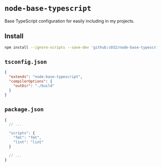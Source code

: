 # `node-base-typescript`

Base TypeScript configuration for easily including in my projects.

## Install

```sh
npm install --ignore-scripts --save-dev 'github:c032/node-base-typescript'
```

## `tsconfig.json`

```json
{
  "extends": "node-base-typescript",
  "compilerOptions": {
    "outDir": "./build"
  }
}
```

## `package.json`

```js
{
  // ...

  "scripts": {
    "fmt": "fmt",
    "lint": "lint"
  }

  // ...
}
```
